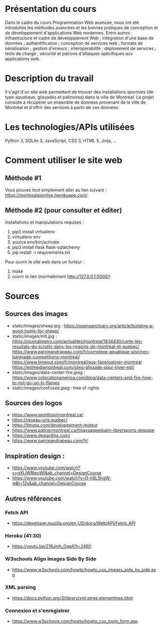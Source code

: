 # Présentation du cours
Dans le cadre du cours Programmation Web avancée, nous ont été introduites les méthodes avancées et les bonnes pratiques de conception et de développement d'applications Web modernes. Entre autres : infrastructure et cadre de développement Web ; intégration d'une base de données ; authentification ; conception de services web ; formats de sérialisation ; gestion d'erreurs ; interopérabilité ; déploiement de services ; tests de charge ; sécurité et patrons d'attaques spécifiques aux applications web.

# Description du travail
Il s'agit d'un site web permettant de trouver des installations sportives (de type aquatique, glissades et patinoires) dans la ville de Montréal. Le projet consiste à récupérer un ensemble de données provenant de la ville de Montréal et d'offrir des
services à partir de ces données. 

# Les technologies/APIs utilisées
Python 3, SQLite 3, JavaScript, CSS 3, HTML 5, Jinja, ...

# Comment utiliser le site web

## Méthode #1

Vous pouvez tout simplement aller au lien suivant : https://montrealsportive.herokuapp.com/

## Méthode #2 (pour consulter et éditer)

Installations et manipulations requises : 

1. pip3 install virtualenv
2. virtualenv env
3. source env/bin/activate
4. pip3 install flask flask-sqlalchemy
5. pip install -r requirements.txt

Pour ouvrir le site web dans un furteur :
1. make
2. ouvrir le lien (normalement http://127.0.0.1:5000/)

# Sources
## Sources des images
- static/images/sheep.jpg : https://opensanctuary.org/article/building-a-good-home-for-sheep/
- static/images/mtl.jpg : 
https://journalmetro.com/actualites/montreal/1834430/carte-les-resultats-du-scrutin-dans-les-regions-de-montreal-et-quebec/
https://www.parcjeandrapeau.com/fr/complexe-aquatique-piscines-baignade-competitions-montreal/
https://www.timeout.com/fr/montreal/que-faire/patiner-montreal
https://estmediamontreal.com/sites-glissade-pour-hiver-est/
- static/images/data-center-fire.jpeg : https://www.colocationamerica.com/blog/data-centers-and-fire-how-to-not-go-up-in-flames
- static/images/confused.jpeg : free of rights


## Sources des logos
- https://www.sportloisirmontreal.ca/
- https://reseau-urls.quebec/
- https://tmvpa.com/developpement-moteur
- https://www.patinermontreal.ca/f/paysagee/patin-libre/sports-dequipe
- https://www.desjardins.com/
- https://www.parcjeandrapeau.com/fr/

## Inspiration design :
- https://www.youtube.com/watch?v=gXLjWRteuWI&ab_channel=DesignCourse
- https://www.youtube.com/watch?v=D-h8L5hgW-w&t=12s&ab_channel=DesignCourse

## Autres références
### Fetch API 
- https://developer.mozilla.org/en-US/docs/Web/API/Fetch_API

### Heroku (41:30)
- https://youtu.be/Z1RJmh_OqeA?t=2490

### W3schools Align Images Side By Side
- https://www.w3schools.com/howto/howto_css_images_side_by_side.asp

### XML parsing 
- https://docs.python.org/3/library/xml.etree.elementtree.html

### Connexion et s'enregistrer
- https://www.w3schools.com/howto/howto_css_login_form.asp